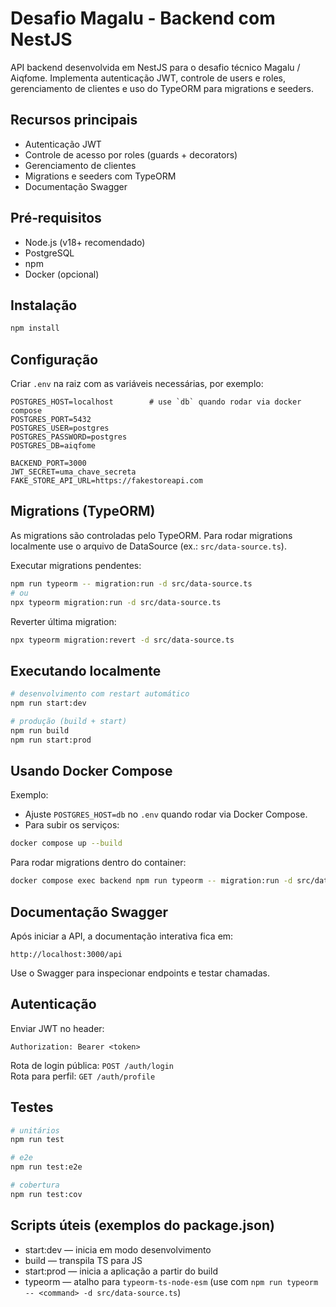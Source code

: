 # Desafio Magalu - Backend com NestJS

API backend desenvolvida em NestJS para o desafio técnico Magalu / Aiqfome. Implementa autenticação JWT, controle de users e roles, gerenciamento de clientes e uso do TypeORM para migrations e seeders.

## Recursos principais

- Autenticação JWT
- Controle de acesso por roles (guards + decorators)
- Gerenciamento de clientes
- Migrations e seeders com TypeORM
- Documentação Swagger

## Pré‑requisitos

- Node.js (v18+ recomendado)
- PostgreSQL
- npm
- Docker (opcional)

## Instalação

```bash
npm install
```

## Configuração

Criar `.env` na raiz com as variáveis necessárias, por exemplo:

```
POSTGRES_HOST=localhost        # use `db` quando rodar via docker compose
POSTGRES_PORT=5432
POSTGRES_USER=postgres
POSTGRES_PASSWORD=postgres
POSTGRES_DB=aiqfome

BACKEND_PORT=3000
JWT_SECRET=uma_chave_secreta
FAKE_STORE_API_URL=https://fakestoreapi.com
```

## Migrations (TypeORM)

As migrations são controladas pelo TypeORM. Para rodar migrations localmente use o arquivo de DataSource (ex.: `src/data-source.ts`).

Executar migrations pendentes:

```bash
npm run typeorm -- migration:run -d src/data-source.ts
# ou
npx typeorm migration:run -d src/data-source.ts
```

Reverter última migration:

```bash
npx typeorm migration:revert -d src/data-source.ts
```

## Executando localmente

```bash
# desenvolvimento com restart automático
npm run start:dev

# produção (build + start)
npm run build
npm run start:prod
```

## Usando Docker Compose

Exemplo:

- Ajuste `POSTGRES_HOST=db` no `.env` quando rodar via Docker Compose.
- Para subir os serviços:

```bash
docker compose up --build
```

Para rodar migrations dentro do container:

```bash
docker compose exec backend npm run typeorm -- migration:run -d src/data-source.ts
```

## Documentação Swagger

Após iniciar a API, a documentação interativa fica em:

```
http://localhost:3000/api
```

Use o Swagger para inspecionar endpoints e testar chamadas.

## Autenticação

Enviar JWT no header:

```
Authorization: Bearer <token>
```

Rota de login pública: `POST /auth/login`  
Rota para perfil: `GET /auth/profile`

## Testes

```bash
# unitários
npm run test

# e2e
npm run test:e2e

# cobertura
npm run test:cov
```

## Scripts úteis (exemplos do package.json)

- start:dev — inicia em modo desenvolvimento
- build — transpila TS para JS
- start:prod — inicia a aplicação a partir do build
- typeorm — atalho para `typeorm-ts-node-esm` (use com `npm run typeorm -- <command> -d src/data-source.ts`)
